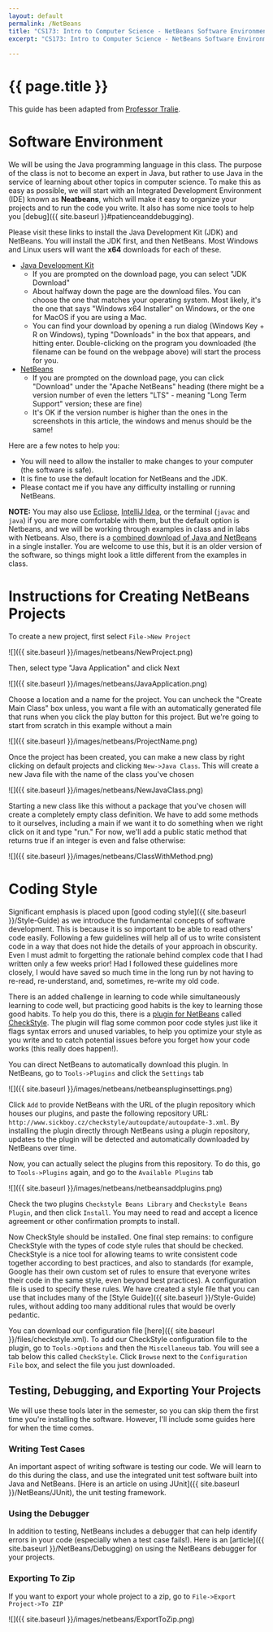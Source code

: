 ```yaml
---
layout: default
permalink: /NetBeans
title: "CS173: Intro to Computer Science - NetBeans Software Environment"
excerpt: "CS173: Intro to Computer Science - NetBeans Software Environment"
    
---
```

# {{ page.title }}

This guide has been adapted from [Professor Tralie](https://www.ursinus.edu/live/profiles/4502-christopher-tralie).

# Software Environment

We will be using the Java programming language in this class. The purpose of the class is not to become an expert in Java, but rather to use Java in the service of learning about other topics in computer science. To make this as easy as possible, we will start with an Integrated Development Environment (IDE) known as **Neatbeans**, which will make it easy to organize your projects and to run the code you write. It also has some nice tools to help you [debug]({{ site.baseurl }}#patienceanddebugging). 

Please visit these links to install the Java Development Kit (JDK) and NetBeans.  You will install the JDK first, and then NetBeans.  Most Windows and Linux users will want the **x64** downloads for each of these.

* [Java Development Kit](https://www.oracle.com/java/technologies/javase-downloads.html)
    * If you are prompted on the download page, you can select "JDK Download"
    * About halfway down the page are the download files.  You can choose the one that matches your operating system.  Most likely, it's the one that says "Windows x64 Installer" on Windows, or the one for MacOS if you are using a Mac.
    * You can find your download by opening a run dialog (Windows Key + R on Windows), typing "Downloads" in the box that appears, and hitting enter.  Double-clicking on the program you downloaded (the filename can be found on the webpage above) will start the process for you.
* [NetBeans](https://netbeans.apache.org/download/index.html)
    * If you are prompted on the download page, you can click "Download" under the "Apache NetBeans" heading (there might be a version number of even the letters "LTS" - meaning "Long Term Support" version; these are fine)
    * It's OK if the version number is higher than the ones in the screenshots in this article, the windows and menus should be the same!

Here are a few notes to help you:

* You will need to allow the installer to make changes to your computer (the software is safe).
* It is fine to use the default location for NetBeans and the JDK.
* Please contact me if you have any difficulty installing or running NetBeans.

**NOTE:** You may also use [Eclipse](https://www.eclipse.org/downloads/packages/release/kepler/sr1/eclipse-ide-java-developers), [IntelliJ Idea](https://www.jetbrains.com/idea/download/), or the terminal (`javac` and `java`) if you are more comfortable with them, but the default option is Netbeans, and we will be working through examples in class and in labs with Netbeans.  Also, there is a [combined download of Java and NetBeans](https://www.oracle.com/technetwork/java/javase/downloads/jdk-netbeans-jsp-3413139-esa.html) in a single installer.  You are welcome to use this, but it is an older version of the software, so things might look a little different from the examples in class.

# Instructions for Creating NetBeans Projects 

To create a new project, first select `File->New Project`

![]({{ site.baseurl }}/images/netbeans/NewProject.png)

Then, select type "Java Application" and click Next

![]({{ site.baseurl }}/images/netbeans/JavaApplication.png)

Choose a location and a name for the project. You can uncheck the "Create Main Class" box unless, you want a file with an automatically generated file that runs when you click the play button for this project. But we're going to start from scratch in this example without a main

![]({{ site.baseurl }}/images/netbeans/ProjectName.png)

Once the project has been created, you can make a new class by right clicking on default projects and clicking `New->Java Class`. This will create a new Java file with the name of the class you've chosen

![]({{ site.baseurl }}/images/netbeans/NewJavaClass.png)

Starting a new class like this without a package that you've chosen will create a completely empty class definition. We have to add some methods to it ourselves, including a main if we want it to do something when we right click on it and type "run." For now, we'll add a public static method that returns true if an integer is even and false otherwise:

![]({{ site.baseurl }}/images/netbeans/ClassWithMethod.png)

# Coding Style

Significant emphasis is placed upon [good coding style]({{ site.baseurl }}/Style-Guide) as we introduce the fundamental concepts of software development.  This is because it is so important to be able to read others' code easily.  Following a few guidelines will help all of us to write  consistent code in a way that does not hide the details of your approach in obscurity.  Even I must admit to forgetting the rationale behind complex code that I had written only a few weeks prior!  Had I followed these guidelines more closely, I would have saved so much time in the long run by not having to re-read, re-understand, and, sometimes, re-write my old code.  

There is an added challenge in learning to code while simultaneously learning to code well, but practicing good habits is the key to learning those good habits.  To help you do this, there is a [plugin for NetBeans](http://plugins.netbeans.org/plugin/3413/checkstyle-beans) called [CheckStyle](https://www.sickboy.cz/checkstyle/).  The plugin will flag some common poor code styles just like it flags syntax errors and unused variables, to help you optimize your style as you write and to catch potential issues before you forget how your code works (this really does happen!).

You can direct NetBeans to automatically download this plugin.  In NetBeans, go to `Tools->Plugins` and click the `Settings` tab

![]({{ site.baseurl }}/images/netbeans/netbeanspluginsettings.png)

Click `Add` to provide NetBeans with the URL of the plugin repository which houses our plugins, and paste the following repository URL: `http://www.sickboy.cz/checkstyle/autoupdate/autoupdate-3.xml`.  By installing the plugin directly through NetBeans using a plugin repository, updates to the plugin will be detected and automatically downloaded by NetBeans over time.

Now, you can actually select the plugins from this repository.  To do this, go to `Tools->Plugins` again, and go to the `Available Plugins` tab

![]({{ site.baseurl }}/images/netbeans/netbeansaddplugins.png)

Check the two plugins `Checkstyle Beans Library` and `Checkstyle Beans Plugin`, and then click `Install`.  You may need to read and accept a licence agreement or other confirmation prompts to install.

Now CheckStyle should be installed.  One final step remains: to configure CheckStyle with the types of code style rules that should be checked.  CheckStyle is a nice tool for allowing teams to write consistent code together according to best practices, and also to standards (for example, Google has their own custom set of rules to ensure that everyone writes their code in the same style, even beyond best practices).  A configuration file is used to specify these rules.  We have created a style file that you can use that includes many of the [Style Guide]({{ site.baseurl }}/Style-Guide) rules, without adding too many additional rules that would be overly pedantic.  

You can download our configuration file [here]({{ site.baseurl }}/files/checkstyle.xml).  To add our CheckStyle configuration file to the plugin, go to `Tools->Options` and then the `Miscellaneous` tab.  You will see a tab below this called `CheckStyle`.  Click `Browse` next to the `Configuration File` box, and select the file you just downloaded.

## Testing, Debugging, and Exporting Your Projects
We will use these tools later in the semester, so you can skip them the first time you're installing the software.  However, I'll include some guides here for when the time comes.

### Writing Test Cases

An important aspect of writing software is testing our code.  We will learn to do this during the class, and use the integrated unit test software built into Java and NetBeans. [Here is an article on using JUnit]({{ site.baseurl }}/NetBeans/JUnit), the unit testing framework.

### Using the Debugger

In addition to testing, NetBeans includes a debugger that can help identify errors in your code (especially when a test case fails!).  Here is an [article]({{ site.baseurl }}/NetBeans/Debugging) on using the NetBeans debugger for your projects.

### Exporting To Zip

If you want to export your whole project to a zip, go to `File->Export Project->To ZIP`

![]({{ site.baseurl }}/images/netbeans/ExportToZip.png)